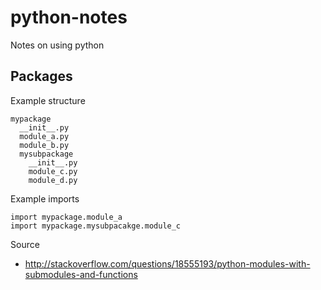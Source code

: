 # python-notes
Notes on using python

## Packages
Example structure
```
mypackage
  __init__.py
  module_a.py
  module_b.py
  mysubpackage
    __init__.py
    module_c.py
    module_d.py
``` 
Example imports
```
import mypackage.module_a
import mypackage.mysubpacakge.module_c
```
Source
- http://stackoverflow.com/questions/18555193/python-modules-with-submodules-and-functions
